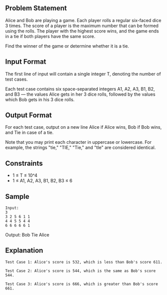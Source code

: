## Problem Statement

Alice and Bob are playing a game. Each player rolls a regular six-faced dice 3 times. The score of a player is the maximum number that can be formed using the rolls. The player with the highest score wins, and the game ends in a tie if both players have the same score.

Find the winner of the game or determine whether it is a tie.

## Input Format

The first line of input will contain a single integer T, denoting the number of test cases.

Each test case contains six space-separated integers A1, A2, A3, B1, B2, and B3 — the values Alice gets in her 3 dice rolls, followed by the values which Bob gets in his 3 dice rolls.

## Output Format

For each test case, output on a new line Alice if Alice wins, Bob if Bob wins, and Tie in case of a tie.

Note that you may print each character in uppercase or lowercase. For example, the strings "tie," "TIE," "Tie," and "tIe" are considered identical.

## Constraints

- 1 ≤ T ≤ 10^4
- 1 ≤ A1, A2, A3, B1, B2, B3 ≤ 6

## Sample
```
Input:
3
3 2 5 6 1 1
4 4 5 5 4 4
6 6 6 6 6 1
```
Output:
Bob
Tie
Alice

## Explanation
```
Test Case 1: Alice's score is 532, which is less than Bob's score 611.

Test Case 2: Alice's score is 544, which is the same as Bob's score 544.

Test Case 3: Alice's score is 666, which is greater than Bob's score 661.
```
